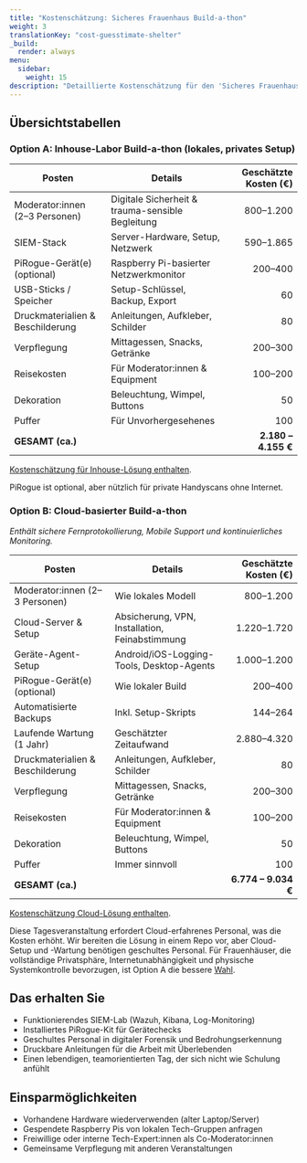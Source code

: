 ```yaml
---
title: "Kostenschätzung: Sicheres Frauenhaus Build-a-thon"
weight: 3
translationKey: "cost-guesstimate-shelter"
_build:
  render: always
menu:
  sidebar:
    weight: 15
description: "Detaillierte Kostenschätzung für den 'Sicheres Frauenhaus Build-a-thon'—ein praktischer Tagesworkshop, bei dem Mitarbeitende ein eigenes digitales Sicherheitslabor (Wazuh + Pirogue) mit Hilfe von Moderator:innen einrichten."
---
```


## Übersichtstabellen

### Option A: Inhouse-Labor Build-a-thon (lokales, privates Setup)

| **Posten**                       | **Details**                                      | **Geschätzte Kosten (€)** |
|----------------------------------|--------------------------------------------------|--------------------------:|
| Moderator:innen (2–3 Personen)   | Digitale Sicherheit & trauma-sensible Begleitung |                 800–1.200 |
| SIEM-Stack                       | Server-Hardware, Setup, Netzwerk                 |                 590–1.865 |
| PiRogue-Gerät(e) (optional)      | Raspberry Pi-basierter Netzwerkmonitor           |                   200–400 |
| USB-Sticks / Speicher            | Setup-Schlüssel, Backup, Export                  |                        60 |
| Druckmaterialien & Beschilderung | Anleitungen, Aufkleber, Schilder                 |                        80 |
| Verpflegung                      | Mittagessen, Snacks, Getränke                    |                   200–300 |
| Reisekosten                      | Für Moderator:innen & Equipment                  |                   100–200 |
| Dekoration                       | Beleuchtung, Wimpel, Buttons                     |                        50 |
| Puffer                           | Für Unvorhergesehenes                            |                       100 |
| **GESAMT (ca.)**                 |                                                  |       **2.180 – 4.155 €** |

[Kostenschätzung für Inhouse-Lösung enthalten](/docs/lab/costs.md).

PiRogue ist optional, aber nützlich für private Handyscans ohne Internet.

### Option B: Cloud-basierter Build-a-thon

*Enthält sichere Fernprotokollierung, Mobile Support und kontinuierliches Monitoring.*

| **Posten**                       | **Details**                                    | **Geschätzte Kosten (€)** |
|----------------------------------|------------------------------------------------|--------------------------:|
| Moderator:innen (2–3 Personen)   | Wie lokales Modell                             |                 800–1.200 |
| Cloud-Server & Setup             | Absicherung, VPN, Installation, Feinabstimmung |               1.220–1.720 |
| Geräte-Agent-Setup               | Android/iOS-Logging-Tools, Desktop-Agents      |               1.000–1.200 |
| PiRogue-Gerät(e) (optional)      | Wie lokaler Build                              |                   200–400 |
| Automatisierte Backups           | Inkl. Setup-Skripts                            |                   144–264 |
| Laufende Wartung (1 Jahr)        | Geschätzter Zeitaufwand                        |               2.880–4.320 |
| Druckmaterialien & Beschilderung | Anleitungen, Aufkleber, Schilder               |                        80 |
| Verpflegung                      | Mittagessen, Snacks, Getränke                  |                   200–300 |
| Reisekosten                      | Für Moderator:innen & Equipment                |                   100–200 |
| Dekoration                       | Beleuchtung, Wimpel, Buttons                   |                        50 |
| Puffer                           | Immer sinnvoll                                 |                       100 |
| **GESAMT (ca.)**                 |                                                |       **6.774 – 9.034 €** |

[Kostenschätzung Cloud-Lösung enthalten](/docs/lab/costs-cloud.md).

Diese Tagesveranstaltung erfordert Cloud-erfahrenes Personal, was die Kosten erhöht. Wir bereiten die Lösung in einem Repo vor, aber Cloud-Setup und -Wartung benötigen geschultes Personal. Für Frauenhäuser, die vollständige Privatsphäre, Internetunabhängigkeit und physische Systemkontrolle bevorzugen, ist Option A die bessere [Wahl](/docs/lab/architectures.md).

## Das erhalten Sie

* Funktionierendes SIEM-Lab (Wazuh, Kibana, Log-Monitoring)
* Installiertes PiRogue-Kit für Gerätechecks
* Geschultes Personal in digitaler Forensik und Bedrohungserkennung
* Druckbare Anleitungen für die Arbeit mit Überlebenden
* Einen lebendigen, teamorientierten Tag, der sich nicht wie Schulung anfühlt

## Einsparmöglichkeiten

* Vorhandene Hardware wiederverwenden (alter Laptop/Server)
* Gespendete Raspberry Pis von lokalen Tech-Gruppen anfragen
* Freiwillige oder interne Tech-Expert:innen als Co-Moderator:innen
* Gemeinsame Verpflegung mit anderen Veranstaltungen
